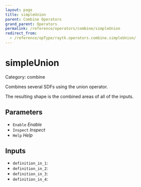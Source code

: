 ```yaml
---
layout: page
title: simpleUnion
parent: Combine Operators
grand_parent: Operators
permalink: /reference/operators/combine/simpleUnion
redirect_from:
  - /reference/opType/raytk.operators.combine.simpleUnion/
---
```


# simpleUnion

Category: combine



Combines several SDFs using the union operator.

The resulting shape is the combined areas of all of the inputs.

## Parameters

* `Enable` *Enable*
* `Inspect` *Inspect*
* `Help` *Help*

## Inputs

* `definition_in_1`: 
* `definition_in_2`: 
* `definition_in_3`: 
* `definition_in_4`: 